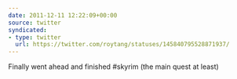 ```yaml
---
date: 2011-12-11 12:22:09+00:00
source: twitter
syndicated:
- type: twitter
  url: https://twitter.com/roytang/statuses/145840795528871937/
---
```


Finally went ahead and finished #skyrim (the main quest at least)